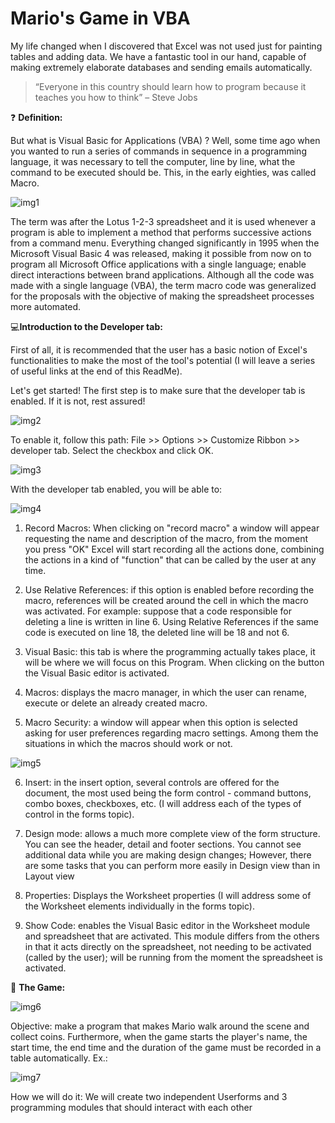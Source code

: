 # Mario's Game in VBA

My life changed when I discovered that Excel was not used just for painting tables and adding data. We have a fantastic tool in our hand, capable of making extremely elaborate databases and sending emails automatically.



>“Everyone in this country should learn how to program because it teaches you how to think” – Steve Jobs



❓ **Definition:**

But what is Visual Basic for Applications (VBA) ? Well, some time ago when you wanted to run a series of commands in sequence in a programming language, it was necessary to tell the computer, line by line, what the command to be executed should be. This, in the early eighties, was called Macro.

![img1](https://media-exp1.licdn.com/dms/image/C4E12AQH0RFI6tTV7Xg/article-inline_image-shrink_1000_1488/0/1581811071665?e=1614816000&v=beta&t=f9WmR8BXw3gNHtL80BXHpDIncBJYd_4vLE_B5TeXwIU)

The term was after the Lotus 1-2-3 spreadsheet and it is used whenever a program is able to implement a method that performs successive actions from a command menu. Everything changed significantly in 1995 when the Microsoft Visual Basic 4 was released, making it possible from now on to program all Microsoft Office applications with a single language; enable direct interactions between brand applications. Although all the code was made with a single language (VBA), the term macro code was generalized for the proposals with the objective of making the spreadsheet processes more automated.



💻**Introduction to the Developer tab:**


First of all, it is recommended that the user has a basic notion of Excel's functionalities to make the most of the tool's potential (I will leave a series of useful links at the end of this ReadMe).

Let's get started! The first step is to make sure that the developer tab is enabled. If it is not, rest assured!

![img2](https://media-exp1.licdn.com/dms/image/C4E12AQHDpQsDryxorw/article-inline_image-shrink_1000_1488/0/1581813772147?e=1614816000&v=beta&t=-vezkQ0r-QBH8r1Qxz-rzXfTRFq5locpWA4ApUrUaG8)

To enable it, follow this path: File >> Options >> Customize Ribbon >> developer tab. Select the checkbox and click OK.

![img3](https://media-exp1.licdn.com/dms/image/C4E12AQHsaobYxnZqkg/article-inline_image-shrink_1000_1488/0/1581814204786?e=1614816000&v=beta&t=1PWbhtmru_j4Sy__OSUE_D_rpHjZ15jvE7iWjjssQaw)

With the developer tab enabled, you will be able to:

![img4](https://media-exp1.licdn.com/dms/image/C4E12AQHzW6K9aZT70g/article-inline_image-shrink_1000_1488/0/1581819956987?e=1614816000&v=beta&t=2KdFb0qVNBkhrC1uMf0afLuYT2F0nGcQCL7Y60d0HOY)

1. Record Macros: When clicking on "record macro" a window will appear requesting the name and description of the macro, from the moment you press "OK" Excel will start recording all the actions done, combining the actions in a kind of "function" that can be called by the user at any time.

2. Use Relative References: if this option is enabled before recording the macro, references will be created around the cell in which the macro was activated. For example: suppose that a code responsible for deleting a line is written in line 6. Using Relative References if the same code is executed on line 18, the deleted line will be 18 and not 6.

3. Visual Basic: this tab is where the programming actually takes place, it will be where we will focus on this Program. When clicking on the button the Visual Basic editor is activated.

4. Macros: displays the macro manager, in which the user can rename, execute or delete an already created macro.

5. Macro Security: a window will appear when this option is selected asking for user preferences regarding macro settings. Among them the situations in which the macros should work or not.

![img5](https://media-exp1.licdn.com/dms/image/C4E12AQFgkKLWruYvCw/article-inline_image-shrink_1000_1488/0/1581820429776?e=1614816000&v=beta&t=1GM2zRPvgr2ssujcgt4z5BTy9R0FAefj7t8AMH5S_pk)


6. Insert: in the insert option, several controls are offered for the document, the most used being the form control - command buttons, combo boxes, checkboxes, etc. (I will address each of the types of control in the forms topic).

7. Design mode: allows a much more complete view of the form structure. You can see the header, detail and footer sections. You cannot see additional data while you are making design changes; However, there are some tasks that you can perform more easily in Design view than in Layout view

8. Properties: Displays the Worksheet properties (I will address some of the Worksheet elements individually in the forms topic).

9. Show Code: enables the Visual Basic editor in the Worksheet module and spreadsheet that are activated. This module differs from the others in that it acts directly on the spreadsheet, not needing to be activated (called by the user); will be running from the moment the spreadsheet is activated.

🌟 **The Game:**

![img6](https://media-exp1.licdn.com/dms/image/C4E12AQFy-ImSSwRpjg/article-inline_image-shrink_1000_1488/0/1587161941089?e=1614816000&v=beta&t=kYttA_Fue-37PtD8yV_9obq1rtFDbZYE8KdRZ4mbtAM)

Objective: make a program that makes Mario walk around the scene and collect coins. Furthermore, when the game starts the player's name, the start time, the end time and the duration of the game must be recorded in a table automatically. Ex.:

![img7](https://media-exp1.licdn.com/dms/image/C4E12AQFqbfrPGGQdtw/article-inline_image-shrink_1000_1488/0/1587162257192?e=1614816000&v=beta&t=amHj8dJ6psuhQvaN6KyMrqNW946DEAZ_OnyOubtQ8q4)

How we will do it: We will create two independent Userforms and 3 programming modules that should interact with each other




